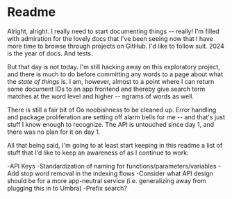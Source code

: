 # Readme

Alright, alright. I really need to start documenting things -- really! I'm filled with admiration for the lovely docs that I've been seeing now that I have more time to browse through projects on GitHub. I'd like to follow suit. 2024 is the year of docs. And tests.

But that day is not today. I'm still hacking away on this exploratory project, and there is much to do before committing any words to a page about what the *state of things* is. I am, however, almost to a point where I can return some document IDs to an app frontend and thereby give search term matches at the word level and higher -- ngrams of words as well.

There is still a fair bit of Go noobishness to be cleaned up. Error handling and package proliferation are setting off alarm bells for me -- and that's just stuff I know enough to recognize. The API is untouched since day 1, and there was no plan for it on day 1.

All that being said, I'm going to at least start keeping in this readme a list of stuff that I'd like to keep an awareness of as I continue to work:

-API Keys
-Standardization of naming for functions/parameters/variables
-Add stop word removal in the indexing flows
-Consider what API design should be for a more app-neutral service (i.e. generalizing away from plugging this in to Umbra)
-Prefix search?
